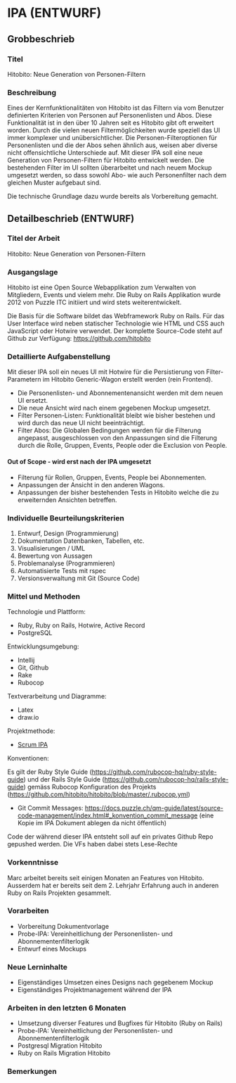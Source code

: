# IPA (ENTWURF)

## Grobbeschrieb

### Titel

Hitobito: Neue Generation von Personen-Filtern

### Beschreibung

Eines der Kernfunktionalitäten von Hitobito ist das Filtern via vom Benutzer definierten Kriterien von Personen auf Personenlisten und Abos. Diese Funktionalität ist in den über 10 Jahren seit es Hitobito gibt oft erweitert worden. Durch die vielen neuen Filtermöglichkeiten wurde speziell das UI immer komplexer und unübersichtlicher. Die Personen-Filteroptionen für Personenlisten und die der Abos sehen ähnlich aus, weisen aber diverse nicht offensichtliche Unterschiede auf.
Mit dieser IPA soll eine neue Generation von Personen-Filtern für Hitobito entwickelt werden. Die bestehenden Filter im UI sollten überarbeitet und nach neuem Mockup umgesetzt werden, so dass sowohl Abo- wie auch Personenfilter nach dem gleichen Muster aufgebaut sind.

Die technische Grundlage dazu wurde bereits als Vorbereitung gemacht. 

## Detailbeschrieb (ENTWURF)

### Titel der Arbeit

Hitobito: Neue Generation von Personen-Filtern

### Ausgangslage
Hitobito ist eine Open Source Webapplikation zum Verwalten von Mitgliedern, Events und vielem mehr. Die Ruby on Rails Applikation wurde 2012 von Puzzle ITC initiiert und wird stets weiterentwickelt.

Die Basis für die Software bildet das Webframework Ruby on Rails. Für das User Interface wird neben statischer Technologie wie HTML und CSS auch JavaScript oder Hotwire verwendet. Der komplette Source-Code steht auf Github zur Verfügung: https://github.com/hitobito

### Detaillierte Aufgabenstellung

Mit dieser IPA soll ein neues UI mit Hotwire für die Persistierung von Filter-Parametern im Hitobito Generic-Wagon erstellt werden (rein Frontend). 
- Die Personenlisten- und Abonnementenansicht werden mit dem neuen UI ersetzt.
- Die neue Ansicht wird nach einem gegebenen Mockup umgesetzt.
- Filter Personen-Listen: Funktionalität bleibt wie bisher bestehen und wird durch das neue UI nicht beeinträchtigt.
- Filter Abos: Die Globalen Bedingungen werden für die Filterung angepasst, ausgeschlossen von den Anpassungen sind die Filterung
durch die Rolle, Gruppen, Events, People oder die Exclusion von People.

#### Out of Scope - wird erst nach der IPA umgesetzt

- Filterung für Rollen, Gruppen, Events, People bei Abonnementen.
- Anpassungen der Ansicht in den anderen Wagons.
- Anpassungen der bisher bestehenden Tests in Hitobito welche die zu erweiternden Ansichten betreffen.

### Individuelle Beurteilungskriterien

1. Entwurf, Design (Programmierung)
2. Dokumentation Datenbanken, Tabellen, etc.
3. Visualisierungen / UML
4. Bewertung von Aussagen
5. Problemanalyse (Programmieren)
6. Automatisierte Tests mit rspec
7. Versionsverwaltung mit Git (Source Code) 

### Mittel und Methoden

Technologie und Plattform:

* Ruby, Ruby on Rails, Hotwire, Active Record
* PostgreSQL

Entwicklungsumgebung:

* Intellij 
* Git, Github
* Rake
* Rubocop

Textverarbeitung und Diagramme:

* Latex
* draw.io

Projektmethode:

* [Scrum IPA](https://github.com/puzzle-bbt/docs/blob/master/ipa/scrum-ipa.md)

Konventionen:

Es gilt der Ruby Style Guide (https://github.com/rubocop-hq/ruby-style-guide) und der Rails Style Guide (https://github.com/rubocop-hq/rails-style-guide) gemäss Rubocop Konfiguration des Projekts (https://github.com/hitobito/hitobito/blob/master/.rubocop.yml)
* Git Commit Messages: https://docs.puzzle.ch/qm-guide/latest/source-code-management/index.html#_konvention_commit_message (eine Kopie im IPA Dokument ablegen da nicht öffentlich)

Code der während dieser IPA entsteht soll auf ein privates Github Repo gepushed werden. Die VFs haben dabei stets Lese-Rechte

### Vorkenntnisse

Marc arbeitet bereits seit einigen Monaten an Features von Hitobito. Ausserdem hat er bereits seit dem 2. Lehrjahr Erfahrung auch in anderen Ruby on Rails Projekten gesammelt.

### Vorarbeiten

* Vorbereitung Dokumentvorlage
* Probe-IPA: Vereinheitlichung der Personenlisten- und Abonnementenfilterlogik
* Entwurf eines Mockups

### Neue Lerninhalte

- Eigenständiges Umsetzen eines Designs nach gegebenem Mockup
- Eigenständiges Projektmanagement während der IPA

### Arbeiten in den letzten 6 Monaten

* Umsetzung diverser Features und Bugfixes für Hitobito (Ruby on Rails)
* Probe-IPA: Vereinheitlichung der Personenlisten- und Abonnementenfilterlogik
* Postgresql Migration Hitobito
* Ruby on Rails Migration Hitobito

### Bemerkungen
